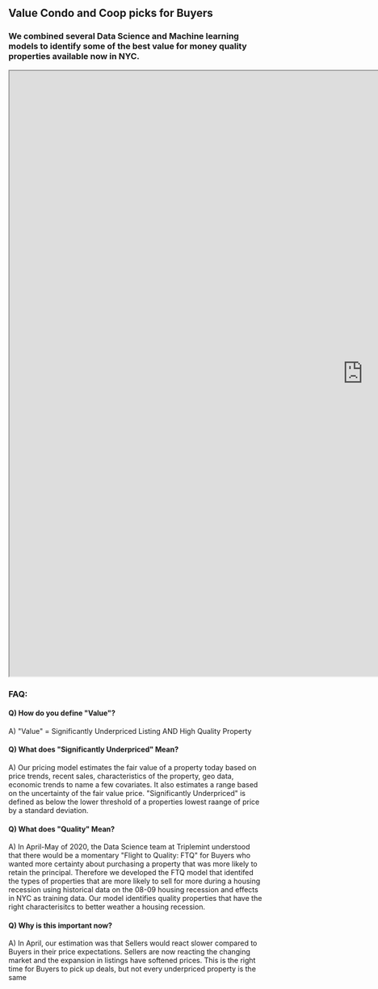 
## Value Condo and Coop picks for Buyers
### We combined several Data Science and Machine learning models to identify some of the best value for money quality properties available now in NYC.

<iframe src="https://public.tableau.com/views/Value_Buyers_v0_1/Value?:showVizHome=no&:embed=true" width="1400" height="1200"></iframe>

### FAQ:

#### Q) How do you define "Value"?
  A) "Value" = Significantly Underpriced Listing AND High Quality Property 

#### Q) What does "Significantly Underpriced" Mean?
  A) Our pricing model estimates the fair value of a property today based on price trends, recent sales, characteristics of the property, geo data, economic trends to name a few covariates. It also estimates a range based on the uncertainty of the fair value price. "Significantly Underpriced" is defined as below the lower threshold of a properties lowest raange of price by a standard deviation. 
  
#### Q) What does "Quality" Mean?
  A) In April-May of 2020, the Data Science team at Triplemint understood that there would be a momentary "Flight to Quality: FTQ" for Buyers who wanted more certainty about purchasing a property that was more likely to retain the principal. Therefore we developed the FTQ model that identifed the types of properties that are more likely to sell for more during a housing recession using historical data on the 08-09 housing recession and effects in NYC as training data. Our model identifies quality properties that have the right characterisitcs to better weather a housing recession.
  
#### Q) Why is this important now?
  A) In April, our estimation was that Sellers would react slower compared to Buyers in their price expectations. Sellers are now reacting the changing market and the expansion in listings have softened prices. This is the right time for Buyers to pick up deals, but not every underpriced property is the same
  
